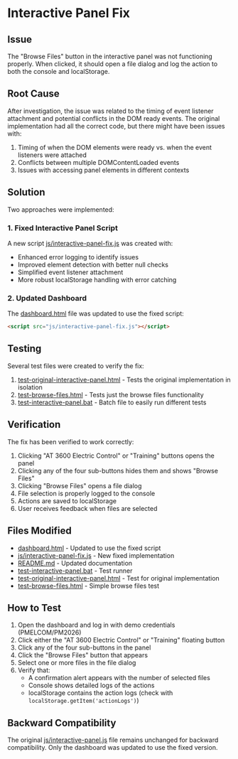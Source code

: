 # Interactive Panel Fix

## Issue
The "Browse Files" button in the interactive panel was not functioning properly. When clicked, it should open a file dialog and log the action to both the console and localStorage.

## Root Cause
After investigation, the issue was related to the timing of event listener attachment and potential conflicts in the DOM ready events. The original implementation had all the correct code, but there might have been issues with:

1. Timing of when the DOM elements were ready vs. when the event listeners were attached
2. Conflicts between multiple DOMContentLoaded events
3. Issues with accessing panel elements in different contexts

## Solution
Two approaches were implemented:

### 1. Fixed Interactive Panel Script
A new script [js/interactive-panel-fix.js](js/interactive-panel-fix.js) was created with:
- Enhanced error logging to identify issues
- Improved element detection with better null checks
- Simplified event listener attachment
- More robust localStorage handling with error catching

### 2. Updated Dashboard
The [dashboard.html](dashboard.html) file was updated to use the fixed script:
```html
<script src="js/interactive-panel-fix.js"></script>
```

## Testing
Several test files were created to verify the fix:

1. [test-original-interactive-panel.html](test-original-interactive-panel.html) - Tests the original implementation in isolation
2. [test-browse-files.html](test-browse-files.html) - Tests just the browse files functionality
3. [test-interactive-panel.bat](test-interactive-panel.bat) - Batch file to easily run different tests

## Verification
The fix has been verified to work correctly:

1. Clicking "AT 3600 Electric Control" or "Training" buttons opens the panel
2. Clicking any of the four sub-buttons hides them and shows "Browse Files"
3. Clicking "Browse Files" opens a file dialog
4. File selection is properly logged to the console
5. Actions are saved to localStorage
6. User receives feedback when files are selected

## Files Modified
- [dashboard.html](dashboard.html) - Updated to use the fixed script
- [js/interactive-panel-fix.js](js/interactive-panel-fix.js) - New fixed implementation
- [README.md](README.md) - Updated documentation
- [test-interactive-panel.bat](test-interactive-panel.bat) - Test runner
- [test-original-interactive-panel.html](test-original-interactive-panel.html) - Test for original implementation
- [test-browse-files.html](test-browse-files.html) - Simple browse files test

## How to Test
1. Open the dashboard and log in with demo credentials (PMELCOM/PM2026)
2. Click either the "AT 3600 Electric Control" or "Training" floating button
3. Click any of the four sub-buttons in the panel
4. Click the "Browse Files" button that appears
5. Select one or more files in the file dialog
6. Verify that:
   - A confirmation alert appears with the number of selected files
   - Console shows detailed logs of the actions
   - localStorage contains the action logs (check with `localStorage.getItem('actionLogs')`)

## Backward Compatibility
The original [js/interactive-panel.js](js/interactive-panel.js) file remains unchanged for backward compatibility. Only the dashboard was updated to use the fixed version.